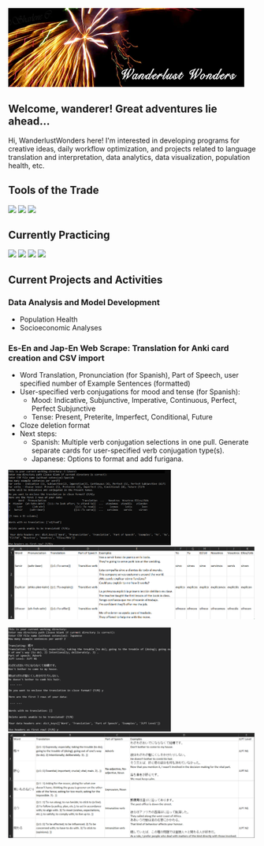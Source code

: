 <a href="https://wanderlustwonders.wixsite.com/sccreations">
  <img height="160" width="95%" src="https://raw.githubusercontent.com/WanderlustWonders/WanderlustWonders/master/WanderlustWonders_header.png";
       alt="WanderlustWonders Header">
</a>


## Welcome, wanderer! Great adventures lie ahead...
Hi, WanderlustWonders here! I'm interested in developing programs for creative ideas, daily workflow optimization, and projects related to language translation and interpretation, data analytics, data visualization, population health, etc. <br>


## Tools of the Trade

![](https://img.shields.io/badge/|-Excel/VBA-informational?style=flat&logo=Microsoft+Excel&logoColor=white&color=217346)
![](https://img.shields.io/badge/|-PowerBI-informational?style=flat&logo=Power+BI&logoColor=white&color=F2C811)
![](https://img.shields.io/badge/|-Tableau-informational?style=flat&logo=Tableau&logoColor=white&color=E97627)


## Currently Practicing

![](https://img.shields.io/badge/|-Python-informational?style=flat&logo=python&logoColor=white&color=3776AB)
![](https://img.shields.io/badge/|-R-informational?style=flat&logo=R&logoColor=white&color=276DC3)
![](https://img.shields.io/badge/|-SQL-informational?style=flat&logo=PostgreSQL&logoColor=white&color=336791)
![](https://img.shields.io/badge/|-HTML5-informational?style=flat&logo=HTML5&logoColor=white&color=E34F26)
<!-- ![](https://img.shields.io/badge/|-Blender-informational?style=flat&logo=Blender&logoColor=white&color=F5792A) -->

<!-- <img src="https://github-readme-stats.vercel.app/api/top-langs/?username=WanderlustWonders&layout=compact&html&title_color=ffffff&text_color=c9cacc&icon_color=2bbc8a&bg_color=1d1f21" height="30%" width="30%"/> -->


## Current Projects and Activities

### Data Analysis and Model Development

- Population Health
- Socioeconomic Analyses

### Es-En and Jap-En Web Scrape: Translation for Anki card creation and CSV import

- Word Translation, Pronunciation (for Spanish), Part of Speech, user specified number of Example Sentences (formatted)
- User-specified verb conjugations for mood and tense (for Spanish):
  - Mood: Indicative, Subjunctive, Imperative, Continuous, Perfect, Perfect Subjunctive
  - Tense: Present, Preterite, Imperfect, Conditional, Future
- Cloze deletion format
- Next steps: 
  - Spanish: Multiple verb conjugation selections in one pull. Generate separate cards for user-specified verb conjugation type(s).
  - Japanese: Options to format and add furigana.


<img src="/Images/En_Es_Translation_Progress_Python.png?raw=True" alt="Translation Progress" width="330"> <img src="/Images/En_Es_Translation_Results_CSV.png?raw=True" alt="Translation completed result" width="500"> 


<img src="/Images/Jp_En_Translation_Retrieval_Progress.png?raw=True" alt="Translation Progress" width="330"> <img src="/Images/Jp_En_Translation_Result_CSV_UTF8.png?raw=True" alt="Translation completed result" width="500"> 


<!-- 
 ### Dice Roller
- User specifies type and number of dice to be rolled with options to:
  - Leave rolls as seperate entities or provide a total sum
  - Include modifier to each roll or to the total
  - Check and return statistics with return message based on probability quartile
- Next steps:
  - Incorporate GUI and more detailed statistics
-->

<!-- Icon Format:
https://simpleicons.org/
https://shields.io/
![](https://img.shields.io/badge/<WORD_ON_LEFT>-<WORD_ON_RIGHT>-informational?style=flat&logo=<LOGO_NAME>&logoColor=white&color=2bbc8a)
GitHub Stats Cards:
https://github.com/anuraghazra/github-readme-stats
GitHub Stats
<a>
  <img align="left" height="150" src="https://github-readme-stats.vercel.app/api?username=WanderlustWonders&show_icons=true&line_height=27&count_private=true&title_color=ffffff&text_color=c9cacc&icon_color=79dafa&bg_color=1d1f21" alt="WanderlustWonders's GitHub Stats" />
</a>
Top languages
<img align="left" src="https://github-readme-stats.vercel.app/api/top-langs/?username=WanderlustWonders&layout=compact&html&title_color=ffffff&text_color=c9cacc&icon_color=2bbc8a&bg_color=1d1f21" />
-->
